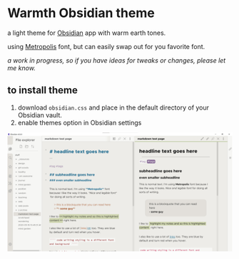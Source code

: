 # Warmth Obsidian theme

a light theme for [Obsidian](https://obsidian.md/) app with warm earth tones. 

using [Metropolis](https://github.com/chrismsimpson/Metropolis) font, but can easily swap out for you favorite font. 

*a work in progress, so if you have ideas for tweaks or changes, please let me know.* 

## to install theme

1. download `obsidian.css` and place in the default directory of your Obsidian vault.
2. enable themes option in Obsidian settings

![theme image](warmth.jpg)



